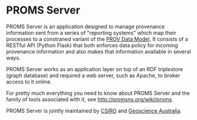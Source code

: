 PROMS Server
============
PROMS Server is an application designed to manage provenance information sent from a series of "reporting systems" which map their processes to a constraned variant of the [PROV Data Model](https://www.w3.org/TR/prov-dm/). It consists of a RESTful API (Python Flask) that both enforces data policy for incoming provenance information and also makes that information available in several ways. 

PROMS Server works as an application layer on top of an RDF triplestore (graph database) and required a web server, such as Apache, to broker access to it online.

For pretty much everything you need to know about PROMS Server and the family of tools associated with it, see http://promsns.org/wiki/proms.


PROMS Server is jointly maintained by [CSIRO](http://www.csiro.au) and [Geoscience Australia](http://www.ga.gov.au).